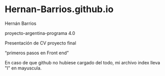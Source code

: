 # Hernan-Barrios.github.io
Hernán Barrios

proyecto-argentina-programa 4.0

Presentación de CV proyecto final  

“primeros pasos en Front end” 

En caso de que github no hubiese cargado del todo, mi archivo index lleva "I" en mayuscula.

